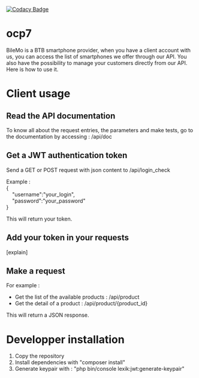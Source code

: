 [![Codacy Badge](https://app.codacy.com/project/badge/Grade/1faf2041e6124da599eb1889426c9902)](https://www.codacy.com/gh/thaydan/ocp7/dashboard?utm_source=github.com&amp;utm_medium=referral&amp;utm_content=thaydan/ocp7&amp;utm_campaign=Badge_Grade)

# ocp7

BileMo is a BTB smartphone provider, when you have a client account with us, you can access the list of smartphones we offer through our API. You also have the possibility to manage your customers directly from our API. 
Here is how to use it.

# Client usage

## Read the API documentation
To know all about the request entries, the parameters and make tests, go to the documentation by accessing : /api/doc

## Get a JWT authentication token
Send a GET or POST request with json content to /api/login_check

Example :  
{  
&nbsp;&nbsp;&nbsp;&nbsp;"username":"your_login",  
&nbsp;&nbsp;&nbsp;&nbsp;"password":"your_password"  
}  

This will return your token.

## Add your token in your requests
[explain]

## Make a request
For example :
- Get the list of the available products : /api/product
- Get the detail of a product : /api/product/{product_id} 

This will return a JSON response.

# Developper installation

1. Copy the repository
2. Install dependencies with "composer install"
3. Generate keypair with : "php bin/console lexik:jwt:generate-keypair"
